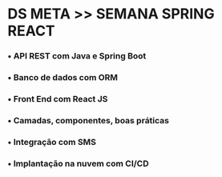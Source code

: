 # DS META >> SEMANA SPRING REACT

### • API REST com Java e Spring Boot
### • Banco de dados com ORM
### • Front End com React JS
### • Camadas, componentes, boas práticas
### • Integração com SMS
### • Implantação na nuvem com CI/CD

